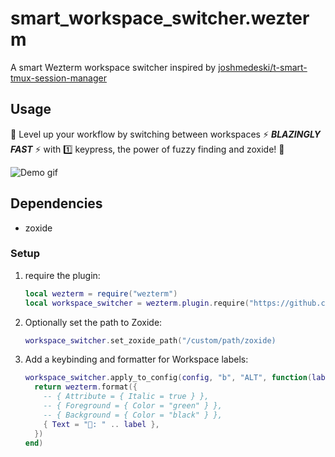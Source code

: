 # smart_workspace_switcher.wezterm

A smart Wezterm workspace switcher inspired by [joshmedeski/t-smart-tmux-session-manager](https://github.com/joshmedeski/t-smart-tmux-session-manager)

## Usage

💨 Level up your workflow by switching between workspaces ⚡ ***BLAZINGLY FAST*** ⚡ with 1️⃣ keypress, the power of fuzzy finding and zoxide! 💨

![Demo gif](https://github.com/MLFlexer/smart_workspace_switcher.wezterm/assets/75012728/a4f82fcf-5304-4891-a1e2-346767678dc6)

## Dependencies

* zoxide

### Setup

1. require the plugin:

    ```lua
    local wezterm = require("wezterm")
    local workspace_switcher = wezterm.plugin.require("https://github.com/MLFlexer/smart_workspace_switcher.wezterm")
    ```

2. Optionally set the path to Zoxide:

    ```lua
    workspace_switcher.set_zoxide_path("/custom/path/zoxide)
    ```

3. Add a keybinding and formatter for Workspace labels:

    ```lua
    workspace_switcher.apply_to_config(config, "b", "ALT", function(label)
      return wezterm.format({
        -- { Attribute = { Italic = true } },
        -- { Foreground = { Color = "green" } },
        -- { Background = { Color = "black" } },
        { Text = "󱂬: " .. label },
      })
    end)
    ```
